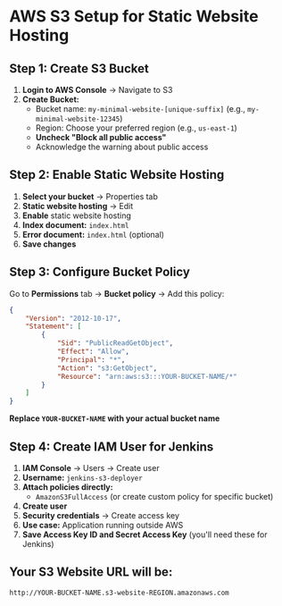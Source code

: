 # AWS S3 Setup for Static Website Hosting

## Step 1: Create S3 Bucket

1. **Login to AWS Console** → Navigate to S3
2. **Create Bucket:**
   - Bucket name: `my-minimal-website-[unique-suffix]` (e.g., `my-minimal-website-12345`)
   - Region: Choose your preferred region (e.g., `us-east-1`)
   - **Uncheck "Block all public access"**
   - Acknowledge the warning about public access

## Step 2: Enable Static Website Hosting

1. **Select your bucket** → Properties tab
2. **Static website hosting** → Edit
3. **Enable** static website hosting
4. **Index document:** `index.html`
5. **Error document:** `index.html` (optional)
6. **Save changes**

## Step 3: Configure Bucket Policy

Go to **Permissions** tab → **Bucket policy** → Add this policy:

```json
{
    "Version": "2012-10-17",
    "Statement": [
        {
            "Sid": "PublicReadGetObject",
            "Effect": "Allow",
            "Principal": "*",
            "Action": "s3:GetObject",
            "Resource": "arn:aws:s3:::YOUR-BUCKET-NAME/*"
        }
    ]
}
```

**Replace `YOUR-BUCKET-NAME` with your actual bucket name**

## Step 4: Create IAM User for Jenkins

1. **IAM Console** → Users → Create user
2. **Username:** `jenkins-s3-deployer`
3. **Attach policies directly:**
   - `AmazonS3FullAccess` (or create custom policy for specific bucket)
4. **Create user**
5. **Security credentials** → Create access key
6. **Use case:** Application running outside AWS
7. **Save Access Key ID and Secret Access Key** (you'll need these for Jenkins)

## Your S3 Website URL will be:
`http://YOUR-BUCKET-NAME.s3-website-REGION.amazonaws.com`